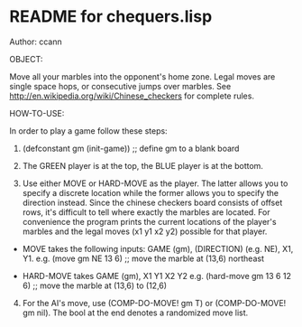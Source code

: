 # README for chequers.lisp

Author: ccann

OBJECT:

Move all your marbles into the opponent's home zone. Legal moves are single space hops, or
consecutive jumps over marbles. See http://en.wikipedia.org/wiki/Chinese_checkers for
complete rules.

HOW-TO-USE:

In order to play a game follow these steps:

1. (defconstant gm (init-game)) ;; define gm to a blank board

2. The GREEN player is at the top, the BLUE player is at the bottom.

3. Use either MOVE or HARD-MOVE as the player. The latter allows you to specify a discrete
location while the former allows you to specify the direction instead. Since the chinese
checkers board consists of offset rows, it's difficult to tell where exactly the marbles
are located. For convenience the program prints the current locations of the player's
marbles and the legal moves (x1 y1 x2 y2) possible for that player.

  * MOVE takes the following inputs: GAME (gm), (DIRECTION) (e.g. NE), X1, Y1.
    e.g. (move gm NE 13 6)  ;;  move the marble at (13,6) northeast

  * HARD-MOVE takes GAME (gm), X1 Y1 X2 Y2
    e.g. (hard-move gm 13 6 12 6) ;; move the marble at (13,6) to (12,6)

4. For the AI's move, use (COMP-DO-MOVE! gm T) or (COMP-DO-MOVE! gm nil). The bool at the
end denotes a randomized move list.







